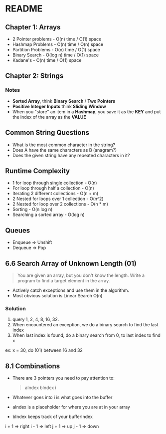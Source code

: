 # README

## Chapter 1: Arrays
* 2 Pointer problems - O(n) time / O(1) space
* Hashmap Problems - O(n) time / O(n) space
* Partition Problems - O(n) time / O(1) space
* Binary Search - O(log n) time / O(1) space
* Kadane's  - O(n) time / O(1) space

## Chapter 2: Strings

### Notes
* **Sorted Array**, think **Binary Search** / **Two Pointers**
* **Positive Integer Inputs** think **Sliding Window** 
* When you "store" an item in a **Hashmap**, you save it as the **KEY** and put the index of the array as the **VALUE**

## Common String Questions
* What is the most common character in the string?
* Does A have the same characters as B (anagram?)
* Does the given string have any repeated characters in it?

## Runtime Complexity
* 1 for loop through single collection - O(n)
* For loop through half a collection - O(n)
* Iterating 2 different collections - O(n + m)
* 2 Nested for loops over 1 collection - O(n^2)
* 2 Nested for loop over 2 collections - O(n * m)
* Sorting - O(n log n)
* Searching a sorted array - O(log n)

## Queues
* Enqueue => Unshift
* Dequeue => Pop

## 6.6 Search Array of Unknown Length (01)
> You are given an array, but you don't know the length. Write a program to find a target element in the array.

* Actively catch exceptions and use them in the algorithm.   
* Most obvious solution is Linear Search O(n)

### Solution
1. query 1, 2, 4, 8, 16, 32.
2. When encountered an exception, we do a binary search to find the last index
3. When last index is found, do a binary search from 0, to last index to find x

ex: x = 30, do (01) between 16 and 32

## 8.1 Combinations

* There are 3 pointers you need to pay attention to:
	> aIndex
	> bIndex
	> i

* Whatever goes into i is what goes into the buffer
* aIndex is a placeholder for where you are at in your array
* bIndex keeps track of your bufferIndex

i + 1 => right
i - 1 => left
j + 1 => up
j - 1 => down